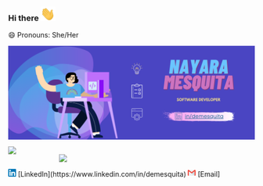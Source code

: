 ### Hi there <img src="Hi.gif" width="30px"></h2>

😄 Pronouns: She/Her

<a><img  align="center" src="image_presentation.png" /></a>
<center>
<table>
    <tr>
        <img width="400px" align="left" src="https://github-readme-stats.vercel.app/api/top-langs/?username=DeMesquita&hide=html&layout=compact&theme=buefy" /> 
        <img width="400px" align="right" src="https://github-readme-stats.vercel.app/api?username=DeMesquita&theme=buefy"/>
    </tr>   
</table>
</center> 

<left>
<table>
     <a href="https://www.linkedin.com/in/demesquita"><img src="linkedin.png" width="16"></img></a> [LinkedIn](https://www.linkedin.com/in/demesquita)
     <a href="mailto:nayaramesquit@gmail.com"><img src="gmail.png" width="16"></img></a> [Email]
</table>
</left>

<!--
**DeMesquita/DeMesquita** is a ✨ _special_ ✨ repository because its `README.md` (this file) appears on your GitHub profile.

Here are some ideas to get you started:

- 🔭 I’m currently working on ...
- 🌱 I’m currently learning ...
- 👯 I’m looking to collaborate on ...
- 🤔 I’m looking for help with ...
- 💬 Ask me about ...
- 📫 How to reach me: ...
- 😄 Pronouns: ...
- ⚡ Fun fact: ...
-->
